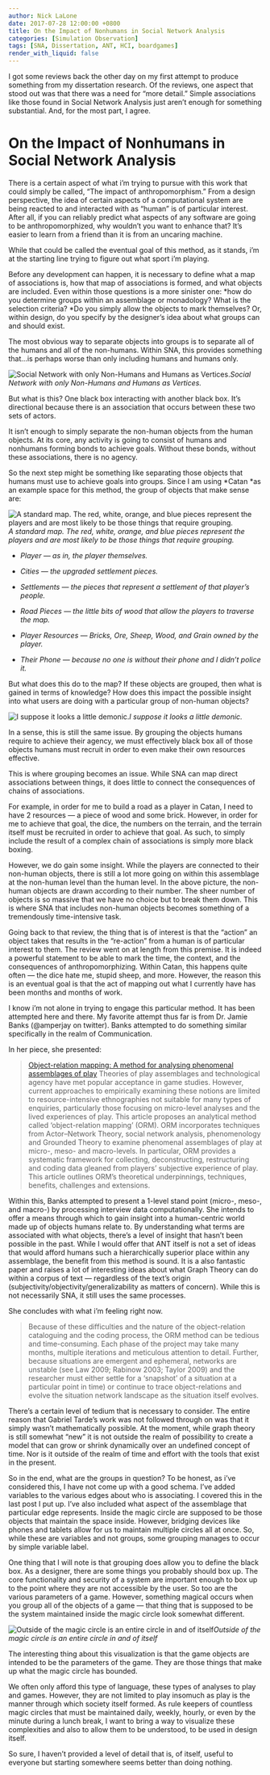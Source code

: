 ```yaml
---
author: Nick LaLone
date: 2017-07-28 12:00:00 +0800
title: On the Impact of Nonhumans in Social Network Analysis
categories: [Simulation Observation]
tags: [SNA, Dissertation, ANT, HCI, boardgames]
render_with_liquid: false
---
```


I got some reviews back the other day on my first attempt to produce something from my dissertation research. Of the reviews, one aspect that stood out was that there was a need for “more detail.” Simple associations like those found in Social Network Analysis just aren’t enough for something substantial. And, for the most part, I agree.

# On the Impact of Nonhumans in Social Network Analysis

There is a certain aspect of what i’m trying to pursue with this work that could simply be called, “The impact of anthropomorphism.” From a design perspective, the idea of certain aspects of a computational system are being reacted to and interacted with as “human” is of particular interest. After all, if you can reliably predict what aspects of any software are going to be anthropomorphized, why wouldn’t you want to enhance that? It’s easier to learn from a friend than it is from an uncaring machine.

While that could be called the eventual goal of this method, as it stands, i’m at the starting line trying to figure out what sport i’m playing.

Before any development can happen, it is necessary to define what a map of associations is, how that map of associations is formed, and what objects are included. Even within those questions is a more sinister one: *how do you determine groups within an assemblage or monadology? What is the selection criteria? *Do you simply allow the objects to mark themselves? Or, within design, do you specify by the designer’s idea about what groups can and should exist.

The most obvious way to separate objects into groups is to separate all of the humans and all of the non-humans. Within SNA, this provides something that…is perhaps worse than only including humans and humans only.

![Social Network with only Non-Humans and Humans as Vertices.](https://cdn-images-1.medium.com/max/2000/1*lePx11YSl7Ze2mew1bUfpA.jpeg)*Social Network with only Non-Humans and Humans as Vertices.*

But what is this? One black box interacting with another black box. It’s directional because there is an association that occurs between these two sets of actors.

It isn’t enough to simply separate the non-human objects from the human objects. At its core, any activity is going to consist of humans and nonhumans forming bonds to achieve goals. Without these bonds, without these associations, there is no agency.

So the next step might be something like separating those objects that humans must use to achieve goals into groups. Since I am using *Catan *as an example space for this method, the group of objects that make sense are:

![A standard map. The red, white, orange, and blue pieces represent the players and are most likely to be those things that require grouping.](https://cdn-images-1.medium.com/max/2000/1*CztioMFSZH-VDWvbVDa-hQ.png)*A standard map. The red, white, orange, and blue pieces represent the players and are most likely to be those things that require grouping.*

* *Player — as in, the player themselves.*

* *Cities — the upgraded settlement pieces.*

* *Settlements — the pieces that represent a settlement of that player’s people.*

* *Road Pieces — the little bits of wood that allow the players to traverse the map.*

* *Player Resources — Bricks, Ore, Sheep, Wood, and Grain owned by the player.*

* *Their Phone — because no one is without their phone and I didn’t police it.*

But what does this do to the map? If these objects are grouped, then what is gained in terms of knowledge? How does this impact the possible insight into what users are doing with a particular group of non-human objects?

![I suppose it looks a little demonic.](https://cdn-images-1.medium.com/max/2000/1*kpjk2CqYPaySgj8ezulNAg.jpeg)*I suppose it looks a little demonic.*

In a sense, this is still the same issue. By grouping the objects humans require to achieve their agency, we must effectively black box all of those objects humans must recruit in order to even make their own resources effective.

This is where grouping becomes an issue. While SNA can map direct associations between things, it does little to connect the consequences of chains of associations.

For example, in order for me to build a road as a player in Catan, I need to have 2 resources — a piece of wood and some brick. However, in order for me to achieve that goal, the dice, the numbers on the terrain, and the terrain itself must be recruited in order to achieve that goal. As such, to simply include the result of a complex chain of associations is simply more black boxing.

However, we do gain some insight. While the players are connected to their non-human objects, there is still a lot more going on within this assemblage at the non-human level than the human level. In the above picture, the non-human objects are drawn according to their number. The sheer number of objects is so massive that we have no choice but to break them down. This is where SNA that includes non-human objects becomes something of a tremendously time-intensive task.

Going back to that review, the thing that is of interest is that the “action” an object takes that results in the “re-action” from a human is of particular interest to them. The review went on at length from this premise. It is indeed a powerful statement to be able to mark the time, the context, and the consequences of anthropomorphizing. Within Catan, this happens quite often — the dice hate me, stupid sheep, and more. However, the reason this is an eventual goal is that the act of mapping out what I currently have has been months and months of work.

I know i’m not alone in trying to engage this particular method. It has been attempted here and there. My favorite attempt thus far is from Dr. Jamie Banks (@amperjay on twitter). Banks attempted to do something similar specifically in the realm of Communication.

In her piece, she presented:
> [Object-relation mapping: A method for analysing phenomenal assemblages
of play](http://www.ingentaconnect.com/content/intellect/jgvw/2014/00000006/00000003/art00003?crawler=true)
> Theories of play assemblages and technological agency have met popular acceptance in game studies. However, current approaches to empirically examining these notions are limited to resource-intensive ethnographies not suitable for many types of enquiries, particularly those focusing on micro-level analyses and the lived experiences of play. This article proposes an analytical method called ‘object-relation mapping’ (ORM). ORM incorporates techniques from Actor–Network Theory, social network analysis, phenomenology and Grounded Theory to examine phenomenal assemblages of play at micro-, meso- and macro-levels. In particular, ORM provides a systematic framework for collecting, deconstructing, restructuring and coding data gleaned from players’ subjective experience of play. This article outlines ORM’s theoretical underpinnings, techniques, benefits, challenges and extensions.

Within this, Banks attempted to present a 1-level stand point (micro-, meso-, and macro-) by processing interview data computationally. She intends to offer a means through which to gain insight into a human-centric world made up of objects humans relate to. By understanding what terms are associated with what objects, there’s a level of insight that hasn’t been possible in the past. While I would offer that ANT itself is not a set of ideas that would afford humans such a hierarchically superior place within any assemblage, the benefit from this method is sound. It is a also fantastic paper and raises a lot of interesting ideas about what Graph Theory can do within a corpus of text — regardless of the text’s origin (subjectivity/objectivity/generalizability as matters of concern). While this is not necessarily SNA, it still uses the same processes.

She concludes with what i’m feeling right now.
> Because of these difficulties and the nature of the object-relation cataloguing and the coding process, the ORM method can be tedious and time-consuming. Each phase of the project may take many months, multiple iterations and meticulous attention to detail. Further, because situations are emergent and ephemeral, networks are unstable (see Law 2009; Rabinow 2003; Taylor 2009) and the researcher must either settle for a ‘snapshot’ of a situation at a particular point in time) or continue to trace object-relations and evolve the situation network landscape as the situation itself evolves.

There’s a certain level of tedium that is necessary to consider. The entire reason that Gabriel Tarde’s work was not followed through on was that it simply wasn’t mathematically possible. At the moment, while graph theory is still somewhat “new” it is not outside the realm of possibility to create a model that can grow or shrink dynamically over an undefined concept of time. Nor is it outside of the realm of time and effort with the tools that exist in the present.

So in the end, what are the groups in question? To be honest, as i’ve considered this, I have not come up with a good schema. I’ve added variables to the various edges about who is associating. I covered this in the last post I put up. I’ve also included what aspect of the assemblage that particular edge represents. Inside the magic circle are supposed to be those objects that maintain the space inside. However, bridging devices like phones and tablets allow for us to maintain multiple circles all at once. So, while these are variables and not groups, some grouping manages to occur by simple variable label.

One thing that I will note is that grouping does allow you to define the black box. As a designer, there are some things you probably should box up. The core functionality and security of a system are important enough to box up to the point where they are not accessible by the user. So too are the various parameters of a game. However, something magical occurs when you group all of the objects of a game — that thing that is supposed to be the system maintained inside the magic circle look somewhat different.

![Outside of the magic circle is an entire circle in and of itself](https://cdn-images-1.medium.com/max/2000/1*XZ_7MsKFblQGvxqOpLLYsQ.jpeg)*Outside of the magic circle is an entire circle in and of itself*

The interesting thing about this visualization is that the game objects are intended to be the parameters of the game. They are those things that make up what the magic circle has bounded.

We often only afford this type of language, these types of analyses to play and games. However, they are not limited to play insomuch as play is the manner through which society itself formed. As rule keepers of countless magic circles that must be maintained daily, weekly, hourly, or even by the minute during a lunch break, I want to bring a way to visualize these complexities and also to allow them to be understood, to be used in design itself.

So sure, I haven’t provided a level of detail that is, of itself, useful to everyone but starting somewhere seems better than doing nothing.
